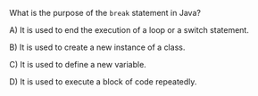 What is the purpose of the `break` statement in Java?

A) It is used to end the execution of a loop or a switch statement.

B) It is used to create a new instance of a class.

C) It is used to define a new variable.

D) It is used to execute a block of code repeatedly.
